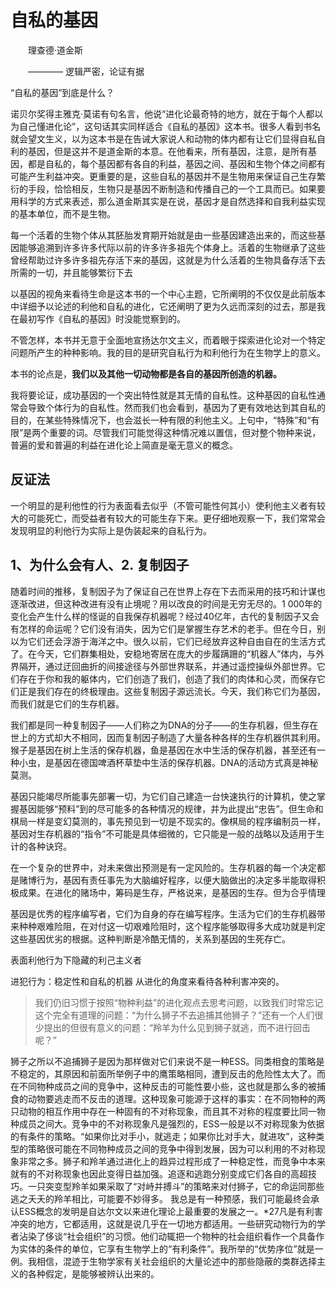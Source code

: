 # 自私的基因

&emsp;&emsp;理查德·道金斯

&emsp;&emsp;———— 逻辑严密，论证有据

“自私的基因”到底是什么？

诺贝尔奖得主雅克·莫诺有句名言，他说“进化论最奇特的地方，就在于每个人都以为自己懂进化论”，这句话其实同样适合《自私的基因》这本书。很多人看到书名就会望文生义，以为这本书是在告诫大家说人和动物的体内都有让它们显得自私自利的基因，但是这并不是道金斯的本意。在他看来，所有基因，注意，是所有基因，都是自私的，每个基因都有各自的利益，基因之间、基因和生物个体之间都有可能产生利益冲突。更重要的是，这些自私的基因并不是生物用来保证自己生存繁衍的手段，恰恰相反，生物只是基因不断制造和传播自己的一个工具而已。如果要用科学的方式来表述，那么道金斯其实是在说，基因才是自然选择和自我利益实现的基本单位，而不是生物。


每一个活着的生物个体从其胚胎发育期开始就是由一些基因建造出来的，而这些基因能够追溯到许多许多代际以前的许多许多祖先个体身上。活着的生物继承了这些曾经帮助过许多许多祖先存活下来的基因，这就是为什么活着的生物具备存活下去所需的一切，并且能够繁衍下去


以基因的视角来看待生命是这本书的一个中心主题，它所阐明的不仅仅是此前版本中详细予以论述的利他和自私的进化，它还阐明了更为久远而深刻的过去，那是我在最初写作《自私的基因》时没能觉察到的。

不管怎样，本书并无意于全面地宣扬达尔文主义，而着眼于探索进化论对一个特定问题所产生的种种影响。我的目的是研究自私行为和利他行为在生物学上的意义。

本书的论点是，**我们以及其他一切动物都是各自的基因所创造的机器。** 

我将要论证，成功基因的一个突出特性就是其无情的自私性。这种基因的自私性通常会导致个体行为的自私性。然而我们也会看到，基因为了更有效地达到其自私的目的，在某些特殊情况下，也会滋长一种有限的利他主义。上句中，“特殊”和“有限”是两个重要的词。尽管我们可能觉得这种情况难以置信，但对整个物种来说，普遍的爱和普遍的利益在进化论上简直是毫无意义的概念。

## 反证法
一个明显的是利他性的行为表面看去似乎（不管可能性何其小）使利他主义者有较大的可能死亡，而受益者有较大的可能生存下来。更仔细地观察一下，我们常常会发现明显的利他行为实际上是伪装起来的自私行为。


## 1、为什么会有人、2. 复制因子

随着时间的推移，复制因子为了保证自己在世界上存在下去而采用的技巧和计谋也逐渐改进，但这种改进有没有止境呢？用以改良的时间是无穷无尽的。1 000年的变化会产生什么样的怪诞的自我保存机器呢？经过40亿年，古代的复制因子又会有怎样的命运呢？它们没有消失，因为它们是掌握生存艺术的老手。但在今日，别以为它们还会浮游于海洋之中。很久以前，它们已经放弃这种自由自在的生活方式了。在今天，它们群集相处，安稳地寄居在庞大的步履蹒跚的“机器人”体内，与外界隔开，通过迂回曲折的间接途径与外部世界联系，并通过遥控操纵外部世界。它们存在于你和我的躯体内，它们创造了我们，创造了我们的肉体和心灵，而保存它们正是我们存在的终极理由。这些复制因子源远流长。今天，我们称它们为基因，而我们就是它们的生存机器。

我们都是同一种复制因子——人们称之为DNA的分子——的生存机器，但生存在世上的方式却大不相同，因而复制因子制造了大量各种各样的生存机器供其利用。猴子是基因在树上生活的保存机器，鱼是基因在水中生活的保存机器，甚至还有一种小虫，是基因在德国啤酒杯草垫中生活的保存机器。DNA的活动方式真是神秘莫测。

基因只能竭尽所能事先部署一切，为它们自己建造一台快速执行的计算机，使之掌握基因能够“预料”到的尽可能多的各种情况的规律，并为此提出“忠告”。但生命和棋局一样是变幻莫测的，事先预见到一切是不现实的。像棋局的程序编制员一样，基因对生存机器的“指令”不可能是具体细微的，它只能是一般的战略以及适用于生计的各种诀窍。

在一个复杂的世界中，对未来做出预测是有一定风险的。生存机器的每一个决定都是赌博行为，基因有责任事先为大脑编好程序，以便大脑做出的决定多半能取得积极成果。在进化的赌场中，筹码是生存，严格说来，是基因的生存。但为合乎情理

基因是优秀的程序编写者，它们为自身的存在编写程序。生活为它们的生存机器带来种种艰难险阻，在对付这一切艰难险阻时，这个程序能够取得多大成功就是判定这些基因优劣的根据。这种判断是冷酷无情的，关系到基因的生死存亡。

表面利他行为下隐藏的利己主义者

进犯行为：稳定性和自私的机器
从进化的角度来看待各种利害冲突的。

> 我们仍旧习惯于按照“物种利益”的进化观点去思考问题，以致我们时常忘记这个完全有道理的问题：“为什么狮子不去追捕其他狮子？”还有一个人们很少提出的但很有意义的问题：“羚羊为什么见到狮子就逃，而不进行回击呢？”

狮子之所以不追捕狮子是因为那样做对它们来说不是一种ESS。同类相食的策略是不稳定的，其原因和前面所举例子中的鹰策略相同，遭到反击的危险性太大了。而在不同物种成员之间的竞争中，这种反击的可能性要小些，这也就是那么多的被捕食的动物要逃走而不反击的道理。这种现象可能源于这样的事实：在不同物种的两只动物的相互作用中存在一种固有的不对称现象，而且其不对称的程度要比同一物种成员之间大。竞争中的不对称现象凡是强烈的，ESS一般是以不对称现象为依据的有条件的策略。“如果你比对手小，就逃走；如果你比对手大，就进攻”，这种类型的策略很可能在不同物种成员之间的竞争中得到发展，因为可以利用的不对称现象非常之多。狮子和羚羊通过进化上的趋异过程形成了一种稳定性，而竞争中本来就有的不对称现象也因此变得日益加强。追逐和逃跑分别变成它们各自的高超技巧。一只突变型羚羊如果采取了“对峙并搏斗”的策略来对付狮子，它的命运同那些逃之夭夭的羚羊相比，可能要不妙得多。
我总是有一种预感，我们可能最终会承认ESS概念的发明是自达尔文以来进化理论上最重要的发展之一。*27凡是有利害冲突的地方，它都适用，这就是说几乎在一切地方都适用。一些研究动物行为的学者沾染了侈谈“社会组织”的习惯。他们动辄把一个物种的社会组织看作一个具备作为实体的条件的单位，它享有生物学上的“有利条件”。我所举的“优势序位”就是一例。我相信，混迹于生物学家有关社会组织的大量论述中的那些隐蔽的类群选择主义的各种假定，是能够被辨认出来的。

